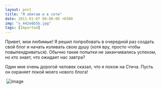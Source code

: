```yaml
---
layout: post
title: "Я обитаю и в сети"
date: 2011-01-07 00:00:00 +0300
img: "x_442e6b5b.jpg"
tags: [Imported]
---
```


Привет, мои любимые! Я решил попробовать в очередной раз создать свой блог и начать изливать свою душу (хотя вру, просто чтобы повыпендриваться). Обычно такие попытки не заканчивались успехом, но кто знает, что ожидает нас завтра?

Один мне очень дорогой человек сказал, что я похож на Стича. Пусть он охраняет покой моего нового блога!

 ![image](/blog/assets/img/x_442e6b5b.jpg)
